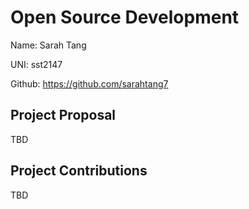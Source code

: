 # Open Source Development

Name: Sarah Tang

UNI: sst2147

Github: https://github.com/sarahtang7


## Project Proposal
TBD

## Project Contributions
TBD
